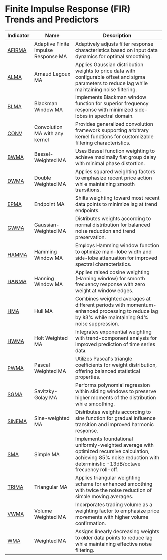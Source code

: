 # Finite Impulse Response (FIR) Trends and Predictors

| Indicator | Name | Description |
| ------------ | ---------------------------------------- | ---------------------------------------- |
| [AFIRMA](/indicators/trends_FIR/afirma.md) | Adaptive Finite Impulse Response MA | Adaptively adjusts filter response characteristics based on input data dynamics for optimal smoothing. |
| [ALMA](/indicators/trends_FIR/alma.md) | Arnaud Legoux MA | Applies Gaussian distribution weights to price data with configurable offset and sigma parameters to reduce lag while maintaining noise filtering. |
| [BLMA](/indicators/trends_FIR/blma.md) | Blackman Window MA | Implements Blackman window function for superior frequency response with minimized side-lobes in spectral domain. |
| [CONV](/indicators/trends_FIR/conv.md) | Convolution MA with any kernel | Provides generalized convolution framework supporting arbitrary kernel functions for customizable filtering characteristics. |
| [BWMA](/indicators/trends_FIR/bwma.md) | Bessel-Weighted MA | Uses Bessel function weighting to achieve maximally flat group delay with minimal phase distortion. |
| [DWMA](/indicators/trends_FIR/dwma.md) | Double Weighted MA | Applies squared weighting factors to emphasize recent price action while maintaining smooth transitions. |
| [EPMA](/indicators/trends_FIR/epma.md) | Endpoint MA | Shifts weighting toward most recent data points to minimize lag at trend endpoints. |
| [GWMA](/indicators/trends_FIR/gwma.md) | Gaussian-Weighted MA | Distributes weights according to normal distribution for balanced noise reduction and trend preservation. |
| [HAMMA](/indicators/trends_FIR/hamma.md) | Hamming Window MA | Employs Hamming window function to optimize main-lobe width and side-lobe attenuation for improved spectral characteristics. |
| [HANMA](/indicators/trends_FIR/hanma.md) | Hanning Window MA | Applies raised cosine weighting (Hanning window) for smooth frequency response with zero weight at window edges. |
| [HMA](/indicators/trends_FIR/hma.md) | Hull MA | Combines weighted averages at different periods with momentum-enhanced processing to reduce lag by 83% while maintaining 94% noise suppression. |
| [HWMA](/indicators/trends_FIR/hwma.md) | Holt Weighted MA | Integrates exponential weighting with trend-component analysis for improved prediction of time series data. |
| [PWMA](/indicators/trends_FIR/pwma.md) | Pascal Weighted MA | Utilizes Pascal's triangle coefficients for weight distribution, offering balanced statistical properties. |
| [SGMA](/indicators/trends_FIR/sgma.md) | Savitzky-Golay MA | Performs polynomial regression within sliding windows to preserve higher moments of the distribution while smoothing. |
| [SINEMA](/indicators/trends_FIR/sinema.md) | Sine-weighted MA | Distributes weights according to sine function for gradual influence transition and improved harmonic response. |
| [SMA](/indicators/trends_FIR/sma.md) | Simple MA | Implements foundational uniformly-weighted average with optimized recursive calculation, achieving 85% noise reduction with deterministic -13dB/octave frequency roll-off. |
| [TRIMA](/indicators/trends_FIR/trima.md) | Triangular MA | Applies triangular weighting scheme for enhanced smoothing with twice the noise reduction of simple moving averages. |
| [VWMA](/indicators/trends_FIR/vwma.md) | Volume Weighted MA | Incorporates trading volume as a weighting factor to emphasize price movements with higher volume confirmation. |
| [WMA](/indicators/trends_FIR/wma.md) | Weighted MA | Assigns linearly decreasing weights to older data points to reduce lag while maintaining effective noise filtering. |
